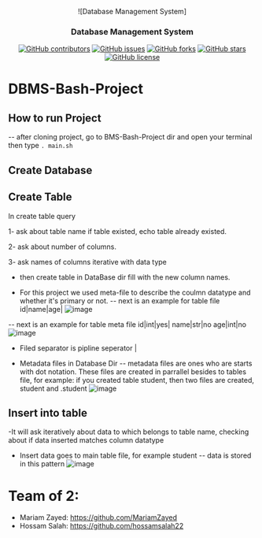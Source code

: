 <div align="center">
 
 ![Database Management System]

</div>

<h3 align="center">Database Management System</h3>

<div align="center">

[![GitHub contributors](https://img.shields.io/github/contributors/hossamsalah22/DBMS-Bash-Project)](https://github.com/hossamsalah22/DBMS-Bash-Project/contributors)
[![GitHub issues](https://img.shields.io/github/issues/hossamsalah22/DBMS-Bash-Project)](https://github.com/hossamsalah22/DBMS-Bash-Project/issues)
[![GitHub forks](https://img.shields.io/github/forks/hossamsalah22/DBMS-Bash-Project)](https://github.com/hossamsalah22/DBMS-Bash-Project/network)
[![GitHub stars](https://img.shields.io/github/stars/hossamsalah22/DBMS-Bash-Project)](https://github.com/hossamsalah22/DBMS-Bash-Project/stargazers)
[![GitHub license](https://img.shields.io/github/license/hossamsalah22/DBMS-Bash-Project)](https://github.com/hossamsalah22/DBMS-Bash-Project/blob/master/LICENSE)

</div>



# DBMS-Bash-Project

## How to run Project
-- after cloning project, go to BMS-Bash-Project dir and open your terminal then type <code>. main.sh</code>

## Create Database

## Create Table
In create table query

1- ask about table name
if table existed, echo table already existed.

2- ask about number of columns.

3- ask names of columns iterative with data type
- then create table in DataBase dir fill with the new column names.

- For this project we used meta-file to describe the coulmn datatype and whether it's primary or not.
-- next is an example for table file
    id|name|age|
    ![image](https://user-images.githubusercontent.com/66179261/217010804-3c8ebb69-db62-4d5d-a264-7c40dc45dcbd.png)

-- next is an example for table meta file
    id|int|yes|
    name|str|no
    age|int|no
    ![image](https://user-images.githubusercontent.com/66179261/217010856-b854198a-cdc6-4270-b0d5-a6a414f5179e.png)

- Filed separator is pipline seperator  |

- Metadata files in Database Dir
-- metadata files are ones who are starts with dot notation. These files are created in parrallel besides to tables file, for example: if you created table student, then two files are created, student and .student
![image](https://user-images.githubusercontent.com/66179261/217010672-eb641dbd-e9b6-4069-b5b7-f3d7ab425da7.png)

## Insert into table 
-It will ask iteratively about data to which belongs to table name, checking about if data inserted matches column datatype
- Insert data goes to main table file, for example student
-- data is stored in this pattern
  ![image](https://user-images.githubusercontent.com/66179261/217018203-800528b7-5db7-4934-9ff9-880dab15d45e.png)

# Team of 2:
- Mariam Zayed: https://github.com/MariamZayed
- Hossam Salah: https://github.com/hossamsalah22
